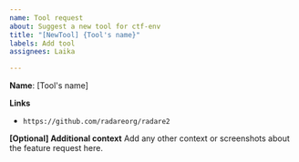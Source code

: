 ```yaml
---
name: Tool request
about: Suggest a new tool for ctf-env
title: "[NewTool] {Tool's name}"
labels: Add tool
assignees: Laika

---
```


**Name**: [Tool's name]

**Links**
- `https://github.com/radareorg/radare2` 

**[Optional] Additional context**
Add any other context or screenshots about the feature request here.
